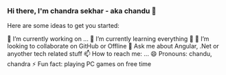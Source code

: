 ### Hi there, I'm chandra sekhar - aka chandu 👋

<!--
**chandru415/chandru415** is a ✨ _special_ ✨ repository because its `README.md` (this file) appears on your GitHub profile. -->

Here are some ideas to get you started:

 🔭 I’m currently working on ...
 🌱 I’m currently learning everything 🤣
 👯 I’m looking to collaborate on GitHub or Offline
 💬 Ask me about Angular, .Net or anyother tech related stuff
 📫 How to reach me: ...
 😄 Pronouns: chandu, chandra
 ⚡ Fun fact: playing PC games on free time

